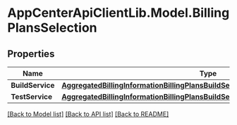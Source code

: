 # AppCenterApiClientLib.Model.BillingPlansSelection
## Properties

Name | Type | Description | Notes
------------ | ------------- | ------------- | -------------
**BuildService** | [**AggregatedBillingInformationBillingPlansBuildServiceCurrentBillingPeriodByAccount**](AggregatedBillingInformationBillingPlansBuildServiceCurrentBillingPeriodByAccount.md) |  | [optional] 
**TestService** | [**AggregatedBillingInformationBillingPlansBuildServiceCurrentBillingPeriodByAccount**](AggregatedBillingInformationBillingPlansBuildServiceCurrentBillingPeriodByAccount.md) |  | [optional] 

[[Back to Model list]](../README.md#documentation-for-models) [[Back to API list]](../README.md#documentation-for-api-endpoints) [[Back to README]](../README.md)

